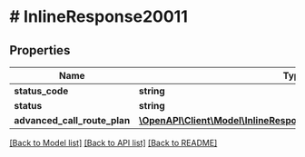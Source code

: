 # # InlineResponse20011

## Properties

Name | Type | Description | Notes
------------ | ------------- | ------------- | -------------
**status_code** | **string** | 200 | [optional]
**status** | **string** | Success | [optional]
**advanced_call_route_plan** | [**\OpenAPI\Client\Model\InlineResponse20011AdvancedCallRoutePlan**](InlineResponse20011AdvancedCallRoutePlan.md) |  | [optional]

[[Back to Model list]](../../README.md#models) [[Back to API list]](../../README.md#endpoints) [[Back to README]](../../README.md)
